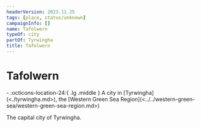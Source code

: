 ```yaml
---
headerVersion: 2023.11.25
tags: [place, status/unknown]
campaignInfo: []
name: Tafolwern
typeOf: city
partOf: Tyrwingha
title: Tafolwern
---
```

# Tafolwern
<div class="grid cards ext-narrow-margin ext-one-column" markdown>
-    :octicons-location-24:{ .lg .middle } A city in [Tyrwingha](<./tyrwingha.md>), the [Western Green Sea Region](<../../western-green-sea/western-green-sea-region.md>)  
</div>


The capital city of Tyrwingha.

